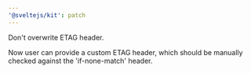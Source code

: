 ```yaml
---
'@sveltejs/kit': patch
---
```


Don't overwrite ETAG header.

Now user can provide a custom ETAG header, which should be manually checked against the 'if-none-match' header.
